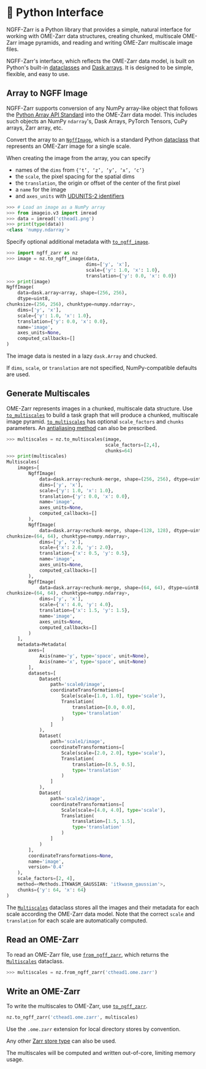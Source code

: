 # 🐍 Python Interface

NGFF-Zarr is a Python library that provides a simple, natural interface for
working with OME-Zarr data structures, creating chunked, multiscale OME-Zarr
image pyramids, and reading and writing OME-Zarr multiscale image files.

NGFF-Zarr's interface, which reflects the OME-Zarr data model, is built on
Python's built-in [dataclasses] and [Dask arrays]. It is designed to be simple,
flexible, and easy to use.

## Array to NGFF Image

NGFF-Zarr supports conversion of any NumPy array-like object that follows the
[Python Array API Standard] into the OME-Zarr data model. This includes such
objects an NumPy `ndarray`'s, Dask Arrays, PyTorch Tensors, CuPy arrays, Zarr
array, etc.

Convert the array to an [`NgffImage`], which is a standard Python [dataclass]
that represents an OME-Zarr image for a single scale.

When creating the image from the array, you can specify

- names of the `dims` from `{‘t’, ‘z’, ‘y’, ‘x’, ‘c’}`
- the `scale`, the pixel spacing for the spatial dims
- the `translation`, the origin or offset of the center of the first pixel
- a `name` for the image
- and `axes_units` with [UDUNITS-2 identifiers]

```python
>>> # Load an image as a NumPy array
>>> from imageio.v3 import imread
>>> data = imread('cthead1.png')
>>> print(type(data))
<class 'numpy.ndarray'>
```

Specify optional additional metadata with [`to_ngff_image`].

```python
>>> import ngff_zarr as nz
>>> image = nz.to_ngff_image(data,
                             dims=['y', 'x'],
                             scale={'y': 1.0, 'x': 1.0},
                             translation={'y': 0.0, 'x': 0.0})
>>> print(image)
NgffImage(
    data=dask.array<array, shape=(256, 256),
    dtype=uint8,
chunksize=(256, 256), chunktype=numpy.ndarray>,
    dims=['y', 'x'],
    scale={'y': 1.0, 'x': 1.0},
    translation={'y': 0.0, 'x': 0.0},
    name='image',
    axes_units=None,
    computed_callbacks=[]
)
```

The image data is nested in a lazy `dask.Array` and chucked.

If `dims`, `scale`, or `translation` are not specified, NumPy-compatible
defaults are used.

## Generate Multiscales

OME-Zarr represents images in a chunked, multiscale data structure. Use
[`to_multiscales`] to build a task graph that will produce a chunked, multiscale
image pyramid. [`to_multiscales`] has optional `scale_factors` and `chunks`
parameters. An [antialiasing method](./methods.md) can also be prescribed.

```python
>>> multiscales = nz.to_multiscales(image,
                                    scale_factors=[2,4],
                                    chunks=64)
>>> print(multiscales)
Multiscales(
    images=[
        NgffImage(
            data=dask.array<rechunk-merge, shape=(256, 256), dtype=uint8,chunksize=(64, 64), chunktype=numpy.ndarray>,
            dims=['y', 'x'],
            scale={'y': 1.0, 'x': 1.0},
            translation={'y': 0.0, 'x': 0.0},
            name='image',
            axes_units=None,
            computed_callbacks=[]
        ),
        NgffImage(
            data=dask.array<rechunk-merge, shape=(128, 128), dtype=uint8,
chunksize=(64, 64), chunktype=numpy.ndarray>,
            dims=['y', 'x'],
            scale={'x': 2.0, 'y': 2.0},
            translation={'x': 0.5, 'y': 0.5},
            name='image',
            axes_units=None,
            computed_callbacks=[]
        ),
        NgffImage(
            data=dask.array<rechunk-merge, shape=(64, 64), dtype=uint8,
chunksize=(64, 64), chunktype=numpy.ndarray>,
            dims=['y', 'x'],
            scale={'x': 4.0, 'y': 4.0},
            translation={'x': 1.5, 'y': 1.5},
            name='image',
            axes_units=None,
            computed_callbacks=[]
        )
    ],
    metadata=Metadata(
        axes=[
            Axis(name='y', type='space', unit=None),
            Axis(name='x', type='space', unit=None)
        ],
        datasets=[
            Dataset(
                path='scale0/image',
                coordinateTransformations=[
                    Scale(scale=[1.0, 1.0], type='scale'),
                    Translation(
                        translation=[0.0, 0.0],
                        type='translation'
                    )
                ]
            ),
            Dataset(
                path='scale1/image',
                coordinateTransformations=[
                    Scale(scale=[2.0, 2.0], type='scale'),
                    Translation(
                        translation=[0.5, 0.5],
                        type='translation'
                    )
                ]
            ),
            Dataset(
                path='scale2/image',
                coordinateTransformations=[
                    Scale(scale=[4.0, 4.0], type='scale'),
                    Translation(
                        translation=[1.5, 1.5],
                        type='translation'
                    )
                ]
            )
        ],
        coordinateTransformations=None,
        name='image',
        version='0.4'
    ),
    scale_factors=[2, 4],
    method=<Methods.ITKWASM_GAUSSIAN: 'itkwasm_gaussian'>,
    chunks={'y': 64, 'x': 64}
)
```

The [`Multiscales`] dataclass stores all the images and their metadata for each
scale according the OME-Zarr data model. Note that the correct `scale` and
`translation` for each scale are automatically computed.

## Read an OME-Zarr

To read an OME-Zarr file, use [`from_ngff_zarr`], which returns the
[`Multiscales`] dataclass.

```python
>>> multiscales = nz.from_ngff_zarr('cthead1.ome.zarr')
```

## Write an OME-Zarr

To write the multiscales to OME-Zarr, use [`to_ngff_zarr`].

```python
nz.to_ngff_zarr('cthead1.ome.zarr', multiscales)
```

Use the `.ome.zarr` extension for local directory stores by convention.

Any other
[Zarr store type](https://zarr.readthedocs.io/en/stable/api/storage.html) can
also be used.

The multiscales will be computed and written out-of-core, limiting memory usage.

[dataclass]: https://docs.python.org/3/library/dataclasses.html
[dataclasses]: https://docs.python.org/3/library/dataclasses.html
[Dask arrays]: https://docs.dask.org/en/stable/array.html
[Python Array API Standard]: https://data-apis.org/array-api/latest/
[UDUNITS-2 identifiers]: https://ngff.openmicroscopy.org/latest/#axes-md
[`Multiscales`]: ./apidocs/ngff_zarr/ngff_zarr.multiscales.md
[`NgffImage`]: ./apidocs/ngff_zarr/ngff_zarr.ngff_image.md
[`to_ngff_zarr`]: ./apidocs/ngff_zarr/ngff_zarr.to_ngff_zarr.md
[`to_ngff_image`]: ./apidocs/ngff_zarr/ngff_zarr.to_ngff_image.md
[`to_multiscales`]: ./apidocs/ngff_zarr/ngff_zarr.to_multiscales.md
[`from_ngff_zarr`]: ./apidocs/ngff_zarr/ngff_zarr.from_ngff_zarr.md
